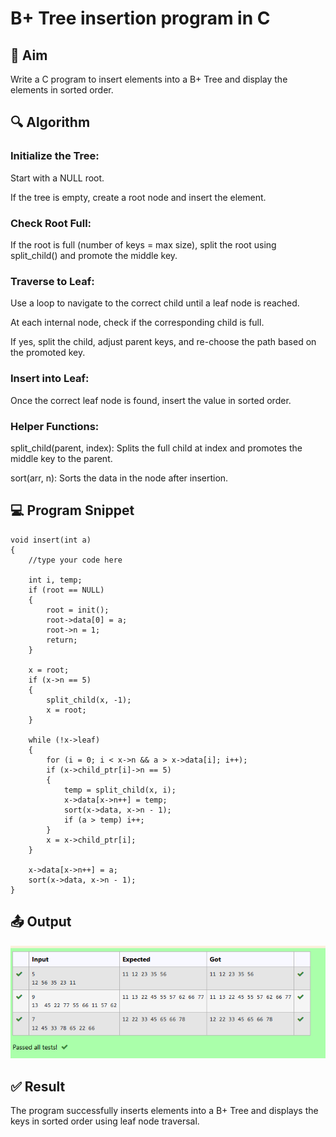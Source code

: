 # B+ Tree insertion program in C
## 🏁 Aim
Write a C program to insert elements into a B+ Tree and display the elements in sorted order.

## 🔍 Algorithm
### Initialize the Tree:

Start with a NULL root.

If the tree is empty, create a root node and insert the element.

### Check Root Full:

If the root is full (number of keys = max size), split the root using split_child() and promote the middle key.

### Traverse to Leaf:

Use a loop to navigate to the correct child until a leaf node is reached.

At each internal node, check if the corresponding child is full.

If yes, split the child, adjust parent keys, and re-choose the path based on the promoted key.

### Insert into Leaf:

Once the correct leaf node is found, insert the value in sorted order.

### Helper Functions:

split_child(parent, index): Splits the full child at index and promotes the middle key to the parent.

sort(arr, n): Sorts the data in the node after insertion.

## 💻 Program Snippet
```
void insert(int a)
{
    //type your code here
    
    int i, temp;
    if (root == NULL)
    {
        root = init();
        root->data[0] = a;
        root->n = 1;
        return;
    }

    x = root;
    if (x->n == 5)
    {
        split_child(x, -1);
        x = root;
    }

    while (!x->leaf)
    {
        for (i = 0; i < x->n && a > x->data[i]; i++);
        if (x->child_ptr[i]->n == 5)
        {
            temp = split_child(x, i);
            x->data[x->n++] = temp;
            sort(x->data, x->n - 1);
            if (a > temp) i++;
        }
        x = x->child_ptr[i];
    }

    x->data[x->n++] = a;
    sort(x->data, x->n - 1);
}
```

## 📤 Output
![alt text](image-3.png)
## ✅ Result
The program successfully inserts elements into a B+ Tree and displays the keys in sorted order using leaf node traversal.